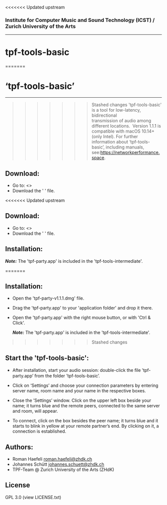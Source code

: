 <<<<<<< Updated upstream
### Institute for Computer Music and Sound Technology (ICST) / Zurich University of the Arts

-----

# tpf-tools-basic

=======
# ‘tpf-tools-basic’

-----

>>>>>>> Stashed changes
'tpf-tools-basic' is a tool for low-latency, bidirectional transmission of audio among different locations. 
Version 1.1.1 is compatible with macOS 10.14+ (only Intel).
For further information about ‘tpf-tools-basic’, including manuals, see:<https://networkperformance.space>.

## Download:

* Go to: <>
* Download the ' ' file.

<<<<<<< Updated upstream
## Download:
* Go to: <>
* Download the ' ' file.

## Installation:


  ***Note:*** The 'tpf-party.app' is included in the 'tpf-tools-intermediate'.
  
=======
## Installation:

* Open the 'tpf-party-v1.1.1.dmg' file.

* Drag the 'tpf-party.app' to your 'application folder' and drop it there.

* Open the 'tpf-party.app' with the right mouse button, or with 'Ctrl & Click'.

	***Note:*** The 'tpf-party.app' is included in the 'tpf-tools-intermediate'.

>>>>>>> Stashed changes
## Start the 'tpf-tools-basic':

* After installation, start your audio session: double-click the ﬁle ’tpf-party.app’ from the folder ’tpf-tools-basic’. 
 
* Click on ‘Settings’ and choose your connection parameters by entering server name, room name and your name in the respective boxes. 

* Close the ’Settings’ window. Click on the upper left box beside your name; it turns blue and the remote peers, connected to the same server and room, will appear. 

* To connect, click on the box besides the peer name; it turns blue and it starts to blink in yellow at your remote partner’s end. By clicking on it, a connection is established.

## Authors:

* Roman Haefeli <roman.haefeli@zhdk.ch>
* Johannes Schütt <johannes.schuett@zhdk.ch>
* TPF-Team @ Zurich University of the Arts (ZHdK)

## License
GPL 3.0 (view LICENSE.txt)

